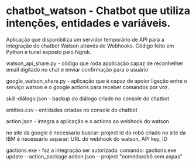 # chatbot_watson - Chatbot que utiliza intenções, entidades e variáveis. 

Aplicação que disponibiliza um servidor temporário de API para a integração do chatbot Watson através de Webhooks. Código feito em Python e tunel exposto pelo Ngrok. 

watson_api_share.py - código que roda applicação capaz de reconhelher email digitado no chat e enviar confirmação para o usuário

google_watson_share.py - aplicação que é capaz de apoior ligação entre o serviço watson e o google actions para receber comandos por voz. 

skill-diálogo.json - backup do diálogo criado no console do chatbot

entities.csv - entidades criadas no console do chatbot

action.json - integra a aplicação e o actions ao webhook do watson

no site da google é necessario buscar: project id do robô criado
no site da IBM é necessário separar: URL do webhook do watson, API key, ID

gactions.exe - faz a integração ser autorizada. comando: 
gactions.exe update --action_package action.json --project "nomedorobô sem aspas"
